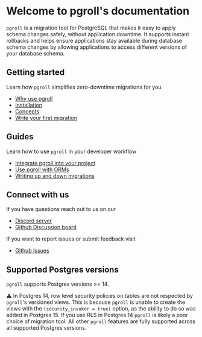 # Welcome to pgroll's documentation

`pgroll` is a migration tool for PostgreSQL that makes it easy to apply schema changes safely, without application downtime. It supports instant rollbacks and helps ensure applications stay available during database schema changes by allowing applications to access different versions of your database schema.

## Getting started

Learn how `pgroll` simplifies zero-downtime migrations for you

* [Why use pgroll](why-use-pgroll)
* [Installation](installation)
* [Concepts](concepts)
* [Write your first migration](tutorial)

## Guides

Learn how to use `pgroll` in your developer workflow

* [Integrate pgroll into your project](guides/clientapps)
* [Use pgroll with ORMs](guides/orms)
* [Writing up and down migrations](guides/updown)

## Connect with us

If you have questions reach out to us on our
* [Discord server](https://xata.io/discord)
* [Github Discussion board](https://github.com/xataio/pgroll/discussions)

If you want to report issues or submit feedback visit
* [Github Issues](https://github.com/xataio/pgroll/issues)

## Supported Postgres versions

`pgroll` supports Postgres versions >= 14.

:warning: In Postgres 14, row level security policies on tables are not respected by `pgroll`'s versioned views. This is because `pgroll` is unable to create the views with the `(security_invoker = true)` option, as the ability to do so was added in Postgres 15. If you use RLS in Postgres 14 `pgroll` is likely a poor choice of migration tool. All other `pgroll` features are fully supported across all supported Postgres versions.

